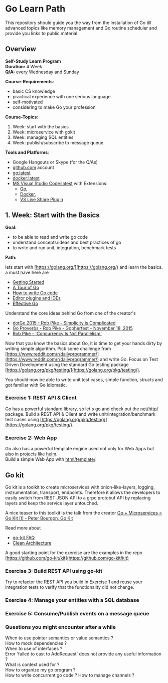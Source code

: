 # Go Learn Path

This repository should guide you the way from the installation of Go till advanced topics like memory management and Go routine scheduler and provide you links to public material.

## Overview

**Self-Study Learn Program**  
**Duration:** 4 Week  
**Q/A:** every Wednesday and Sunday  

**Course-Requirements**:
* basic CS knowledge
* practical experience with one serious language
* self-motivated
* considering to make Go your profession

**Course-Topics**:
1. Week: start with the basics
2. Week: microservice with gokit
3. Week: managing SQL entities
4. Week: publish/subscribe to message queue

**Tools and Platforms**:
* Google Hangouts or Skype (for the Q/As)
* [github.com](github.com) account
* [go:latest](https://golang.org/dl/)
* [docker:latest](https://docs.docker.com/)
* [MS Visual Studio Code:latest](https://code.visualstudio.com/) with Extensions:
  * [Go](https://marketplace.visualstudio.com/items?itemName=ms-vscode.Go),
  * [Docker](https://marketplace.visualstudio.com/items?itemName=PeterJausovec.vscode-docker),
  * [VS Live Share Plugin](https://marketplace.visualstudio.com/items?itemName=MS-vsliveshare.vsliveshare)

## 1. Week: Start with the Basics

**Goal:** 
* to be able to read and write go code
* understand concepts/ideas and best practices of go
* to write and run unit, integration, benchmark tests

**Path:**

lets start with [https://golang.org/](https://golang.org/) and learn the basics.  
a must have here are 
* [Getting Started](https://golang.org/doc/install)
* [A Tour of Go](https://tour.golang.org/welcome/1)
* [How to write Go code](https://golang.org/doc/code.html)
* [Editor plugins and IDEs](https://golang.org/doc/editors.html)
* [Effective Go](https://golang.org/doc/effective_go.html)

Understand the core ideas behind Go from one of the creator's
* [dotGo 2015 - Rob Pike - Simplicity is Complicated](https://www.youtube.com/watch?v=rFejpH_tAHM)
* [Go Proverbs - Rob Pike - Gopherfest - November 18, 2015](https://www.youtube.com/watch?v=PAAkCSZUG1c)
* [Rob Pike - 'Concurrency Is Not Parallelism'](https://www.youtube.com/watch?v=cN_DpYBzKso)

Now that you know the basics about Go, it is time to get your hands dirty by writing simple algorithm. Pick some challenge from [https://www.reddit.com/r/dailyprogrammer/](https://www.reddit.com/r/dailyprogrammer/) and write Go. Focus on Test Driven Development using the standard Go testing package [https://golang.org/pkg/testing/](https://golang.org/pkg/testing/).

You should now be able to write unit test cases, simple function, structs and got familiar with Go Idiomatic.

### Exercise 1: REST API & Client

Go has a powerful standard library, so let's go and check out the [net/http/](https://golang.org/pkg/net/http/) package.
Build a REST API & Client and write unit/integration/benchmark test cases using [https://golang.org/pkg/testing/](https://golang.org/pkg/testing/).

### Exercise 2: Web App

Go also has a powerful template engine used not only for Web Apps but also in projects like [helm](https://helm.sh/).  
Build a simple Web App with [html/template/](https://golang.org/pkg/html/template/).

## Go kit

Go kit is a toolkit to create microservices with onion-like-layers, logging, instrumentation, transport, endpoints.
Therefore it allows the developers to easily switch from REST JSON API to a grpc protobuf API by replacing layers and keep the service layer untouched.

A nice teaser to this toolkit is the talk from the creator [Go + Microservices = Go Kit [I] - Peter Bourgon, Go Kit](https://www.youtube.com/watch?v=NX0sHF8ZZgw)

Read more about 
* [go-kit FAQ](https://gokit.io/faq/)
* [Clean Architecture](https://blog.cleancoder.com/uncle-bob/2012/08/13/the-clean-architecture.html)

A good starting point for the exercise are the examples in the repo [https://github.com/go-kit/kit](https://github.com/go-kit/kit)

### Exercise 3: Build REST API using go-kit

Try to refactor the REST API you build in Exercise 1 and reuse your integration tests to verify that the functionality did not change.

### Exercise 4: Manage your entities with a SQL database

### Exercise 5: Consume/Publish events on a message queue

### Questions you might encounter after a while

When to use pointer semantics or value semantics ?  
How to mock dependencies ?  
When to use of interfaces ?  
Error 'failed to cast to AddRequest' does not provide any useful information ?  
What is context used for ?  
How to organize my go program ?  
How to write concurrent go code ?
How to manage channels ?

